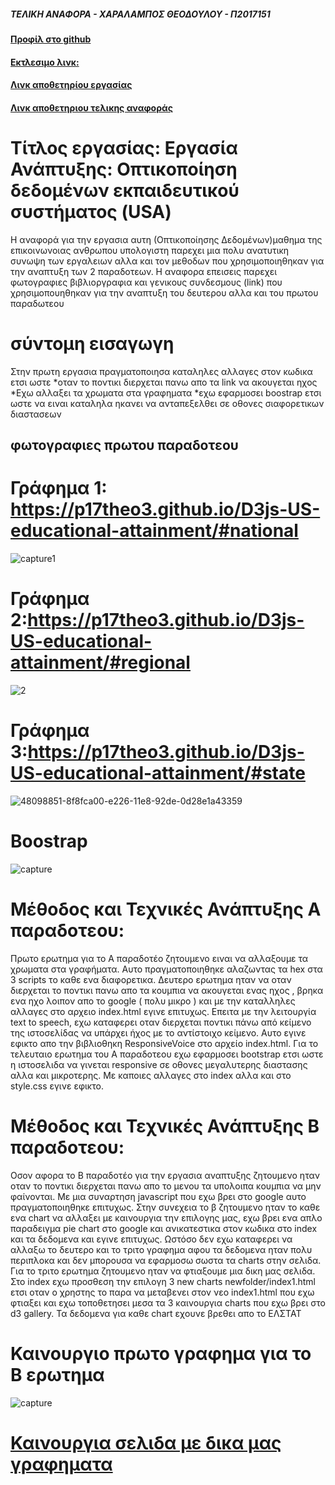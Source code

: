 ##### ΤΕΛΙΚΗ ΑΝΑΦΟΡΑ - ΧΑΡΑΛΑΜΠΟΣ ΘΕΟΔΟΥΛΟΥ - Π2017151

#### [Προφίλ στο github](https://github.com/p17theo3 'Προφίλ στο github')

#### [Εκτλεσιμο λινκ:](https://p17theo3.github.io/D3js-US-educational-attainment/ 'Εκτλεσιμο λινκ')

#### [Λινκ αποθετηρίου εργασίας](https://github.com/p17theo3/D3js-US-educational-attainment 'Λινκ αποθετηρίου εργασίας')

#### [Λινκ αποθετηριου τελικης αναφοράς](https://github.com/p17theo3/HCL---TELIKI-ANAFORA/blob/master/README.md 'Λινκ αποθετηριου τελικης αναφοράς')

# Τίτλος εργασίας: Εργασία Ανάπτυξης: Οπτικοποίηση δεδομένων εκπαιδευτικού συστήματος (USA)
Η αναφορά για την εργασια αυτη (Οπτικοποίησης Δεδομένων)μαθημα της επικοινωνοιας ανθρωπου υπολογιστη παρεχει μια πολυ ανατυτικη συνωψη των εργαλειων αλλα και τον μεθοδων που χρησιμοποιηθηκαν για την αναπτυξη των 2 παραδοτεων. Η αναφορα επεισεις παρεχει φωτογραφιες  βιβλιοργραφια και γενικους συνδεσμους (link) που χρησιμοπουηθηκαν για την αναπτυξη του δευτερου αλλα και του πρωτου παραδωτεου


# σύντομη εισαγωγη
Στην πρωτη εργασια πραγματοποιησα καταληλες αλλαγες στον κωδικα ετσι ωστε
*οταν το ποντικι διερχεται πανω απο τα link να ακουγεται ηχος
*Εχω αλλαξει τα χρωματα στα γραφηματα 
*εχω εφαρμοσει boostrap ετσι ωστε  να ειναι καταληλα ηκανει να ανταπεξελθει σε οθονες σιαφορετικων διαστασεων

## φωτογραφιες πρωτου παραδοτεου 

# Γράφημα 1: https://p17theo3.github.io/D3js-US-educational-attainment/#national

![capture1](https://user-images.githubusercontent.com/44111276/50214679-89464f00-0389-11e9-8aba-ce7d277573b5.PNG)

# Γράφημα 2:https://p17theo3.github.io/D3js-US-educational-attainment/#regional

![2](https://user-images.githubusercontent.com/44111276/50214839-e93cf580-0389-11e9-814e-a07044aae8bf.PNG)

# Γράφημα 3:https://p17theo3.github.io/D3js-US-educational-attainment/#state

![48098851-8f8fca00-e226-11e8-92de-0d28e1a43359](https://user-images.githubusercontent.com/44111276/50214873-0ec9ff00-038a-11e9-8b55-c86a376500f5.PNG)

# Boostrap

![capture](https://user-images.githubusercontent.com/44111276/50214986-62d4e380-038a-11e9-9687-7cb8567bdec4.PNG)

 


# Μέθοδος και Τεχνικές Ανάπτυξης Α παραδοτεου:

Πρωτο ερωτημα για το Α παραδοτέο ζητουμενο ειναι να αλλαξουμε τα χρωματα στα γραφήματα. Αυτο πραγματοποιηθηκε αλαζωντας τα  hex  στα 3 scripts το καθε ενα διαφορετικα.  Δευτερο ερωτημα ηταν να οταν διερχεται το ποντικι πανω απο τα κουμπια να ακουγεται ενας ηχος , βρηκα ενα ηχο λοιπον απο το google ( πολυ μικρο ) και με την καταλληλες αλλαγες στο αρχειο index.html εγινε επιτυχως.  Επειτα με την λειτουργία text to speech, εχω καταφερει οταν διερχεται ποντικι πάνω από κείμενο της ιστοσελίδας να υπάρχει ήχος με το αντίστοιχο κείμενο. Αυτο εγινε εφικτο απο την βιβλιοθηκη ResponsiveVoice στο αρχείο index.html.  Για το τελευταιο ερωτημα του Α παραδοτεου εχω εφαρμοσει bootstrap ετσι ωστε η ιστοσελιδα να γινεται responsive σε  οθονες μεγαλυτερης διαστασης αλλα και μικροτερης. Με καποιες αλλαγες στο index αλλα και στο style.css εγινε εφικτο. 

# Mέθοδος και Τεχνικές Ανάπτυξης B παραδοτεου:

Οσον αφορα το Β παραδοτέο για την εργασια αναπτυξης ζητουμενο ηταν οταν το ποντικι διερχεται πανω απο το μενου τα υπολοιπα κουμπια να μην φαίνονται. Με μια συναρτηση javascript που εχω βρει στο google αυτο πραγματοποιηθηκε επιτυχως. Στην συνεχεια το β ζητουμενο ηταν το καθε ενα chart να αλλαξει με καινουργια την επιλογης μας, εχω βρει ενα απλο παραδειγμα pie chart στο google και ανικατεστικα στον κωδικα στο index και τα δεδομενα και εγινε επιτυχως. Ωστόσο δεν εχω καταφερει να αλλαξω το δευτερο και το τριτο γραφημα αφου τα δεδομενα ηταν πολυ περιπλοκα και δεν μπορουσα να εφαρμοσω σωστα τα charts στην σελιδα.
Για το τριτο ερωτημα ζητουμενο ηταν να φτιαξουμε μια δικη μας σελιδα.  Στο index εχω προσθεση την επιλογη 3 new charts newfolder/index1.html ετσι οταν ο χρηστης το παρα να μεταβενει στον νεο index1.html που εχω φτιαξει και εχω τοποθετησει μεσα τα 3 καινουργια charts που εχω βρει στο d3 gallery. Τα δεδομενα για καθε chart εχουνε βρεθει απο το ΕΛΣΤΑΤ



# Καινουργιο πρωτο γραφημα για το Β ερωτημα 

![capture](https://user-images.githubusercontent.com/44111276/50217602-ca426180-0391-11e9-9b68-1e225d9760a8.PNG)

# [Καινουργια σελιδα με δικα μας γραφηματα](http://www.statistics.gr 'ΕΛΣΤΑΤ')







